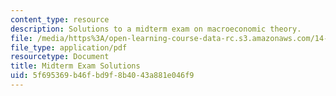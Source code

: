 ```yaml
---
content_type: resource
description: Solutions to a midterm exam on macroeconomic theory.
file: /media/https%3A/open-learning-course-data-rc.s3.amazonaws.com/14-06-intermediate-macroeconomic-theory-spring-2003/5f695369b46fbd9f8b4043a881e046f9_midterm_solutions.pdf
file_type: application/pdf
resourcetype: Document
title: Midterm Exam Solutions
uid: 5f695369-b46f-bd9f-8b40-43a881e046f9
---
```

